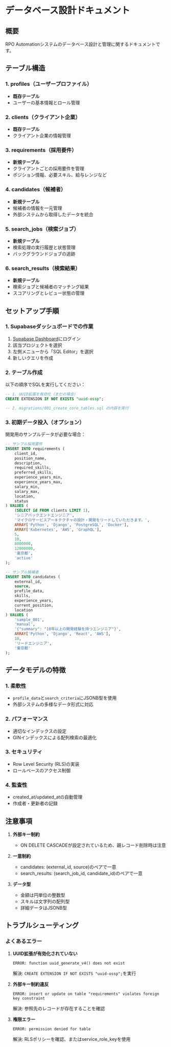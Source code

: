 # データベース設計ドキュメント

## 概要
RPO Automationシステムのデータベース設計と管理に関するドキュメントです。

## テーブル構造

### 1. profiles（ユーザープロファイル）
- **既存テーブル**
- ユーザーの基本情報とロール管理

### 2. clients（クライアント企業）
- **既存テーブル**
- クライアント企業の情報管理

### 3. requirements（採用要件）
- **新規テーブル**
- クライアントごとの採用要件を管理
- ポジション情報、必要スキル、給与レンジなど

### 4. candidates（候補者）
- **新規テーブル**
- 候補者の情報を一元管理
- 外部システムから取得したデータを統合

### 5. search_jobs（検索ジョブ）
- **新規テーブル**
- 検索処理の実行履歴と状態管理
- バックグラウンドジョブの追跡

### 6. search_results（検索結果）
- **新規テーブル**
- 検索ジョブと候補者のマッチング結果
- スコアリングとレビュー状態の管理

## セットアップ手順

### 1. Supabaseダッシュボードでの作業

1. [Supabase Dashboard](https://app.supabase.com)にログイン
2. 該当プロジェクトを選択
3. 左側メニューから「SQL Editor」を選択
4. 新しいクエリを作成

### 2. テーブル作成

以下の順序でSQLを実行してください：

```sql
-- 1. UUID拡張を有効化（まだの場合）
CREATE EXTENSION IF NOT EXISTS "uuid-ossp";

-- 2. migrations/001_create_core_tables.sql の内容を実行
```

### 3. 初期データ投入（オプション）

開発用のサンプルデータが必要な場合：

```sql
-- サンプル採用要件
INSERT INTO requirements (
    client_id,
    position_name,
    description,
    required_skills,
    preferred_skills,
    experience_years_min,
    experience_years_max,
    salary_min,
    salary_max,
    location,
    status
) VALUES (
    (SELECT id FROM clients LIMIT 1),
    'シニアバックエンドエンジニア',
    'マイクロサービスアーキテクチャの設計・開発をリードしていただきます。',
    ARRAY['Python', 'Django', 'PostgreSQL', 'Docker'],
    ARRAY['Kubernetes', 'AWS', 'GraphQL'],
    5,
    10,
    8000000,
    12000000,
    '東京都',
    'active'
);

-- サンプル候補者
INSERT INTO candidates (
    external_id,
    source,
    profile_data,
    skills,
    experience_years,
    current_position,
    location
) VALUES (
    'sample_001',
    'manual',
    '{"summary": "10年以上の開発経験を持つエンジニア"}',
    ARRAY['Python', 'Django', 'React', 'AWS'],
    10,
    'リードエンジニア',
    '東京都'
);
```

## データモデルの特徴

### 1. 柔軟性
- `profile_data`と`search_criteria`にJSONB型を使用
- 外部システムの多様なデータ形式に対応

### 2. パフォーマンス
- 適切なインデックスの設定
- GINインデックスによる配列検索の最適化

### 3. セキュリティ
- Row Level Security (RLS)の実装
- ロールベースのアクセス制御

### 4. 監査性
- created_at/updated_atの自動管理
- 作成者・更新者の記録

## 注意事項

1. **外部キー制約**
   - ON DELETE CASCADEが設定されているため、親レコード削除時は注意

2. **一意制約**
   - candidates: (external_id, source)のペアで一意
   - search_results: (search_job_id, candidate_id)のペアで一意

3. **データ型**
   - 金額は円単位の整数型
   - スキルは文字列の配列型
   - 詳細データはJSONB型

## トラブルシューティング

### よくあるエラー

1. **UUID拡張が有効化されていない**
   ```
   ERROR: function uuid_generate_v4() does not exist
   ```
   解決: `CREATE EXTENSION IF NOT EXISTS "uuid-ossp";`を実行

2. **外部キー制約違反**
   ```
   ERROR: insert or update on table "requirements" violates foreign key constraint
   ```
   解決: 参照先のレコードが存在することを確認

3. **権限エラー**
   ```
   ERROR: permission denied for table
   ```
   解決: RLSポリシーを確認、またはservice_role_keyを使用